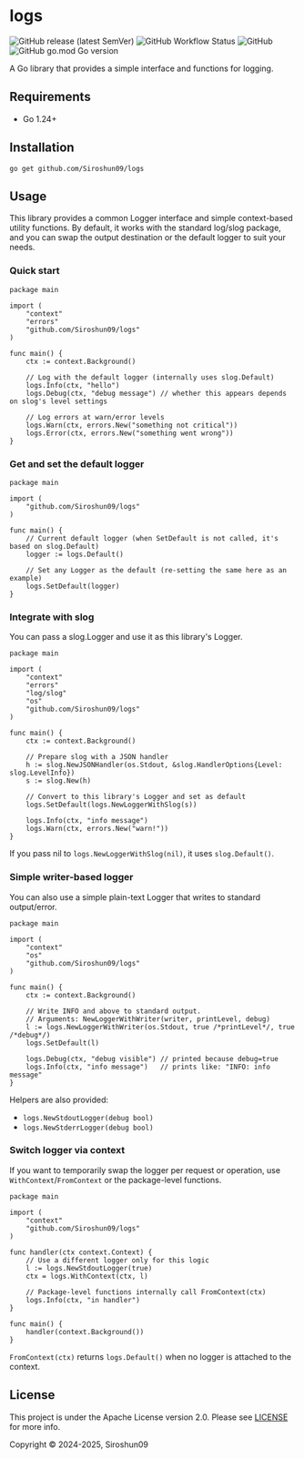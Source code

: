 # logs

![GitHub release (latest SemVer)](https://img.shields.io/github/v/release/Siroshun09/logs)
![GitHub Workflow Status](https://img.shields.io/github/actions/workflow/status/Siroshun09/logs/ci.yml?branch=main)
![GitHub](https://img.shields.io/github/license/Siroshun09/logs)
![GitHub go.mod Go version](https://img.shields.io/github/go-mod/go-version/Siroshun09/logs)

A Go library that provides a simple interface and functions for logging.

## Requirements

- Go 1.24+

## Installation

```shell
go get github.com/Siroshun09/logs
```

## Usage

This library provides a common Logger interface and simple context-based utility functions.
By default, it works with the standard log/slog package, and you can swap the output destination or the default logger
to suit your needs.

### Quick start

```
package main

import (
    "context"
    "errors"
    "github.com/Siroshun09/logs"
)

func main() {
    ctx := context.Background()

    // Log with the default logger (internally uses slog.Default)
    logs.Info(ctx, "hello")
    logs.Debug(ctx, "debug message") // whether this appears depends on slog's level settings

    // Log errors at warn/error levels
    logs.Warn(ctx, errors.New("something not critical"))
    logs.Error(ctx, errors.New("something went wrong"))
}
```

### Get and set the default logger

```
package main

import (
    "github.com/Siroshun09/logs"
)

func main() {
    // Current default logger (when SetDefault is not called, it's based on slog.Default)
    logger := logs.Default()

    // Set any Logger as the default (re-setting the same here as an example)
    logs.SetDefault(logger)
}
```

### Integrate with slog

You can pass a slog.Logger and use it as this library's Logger.

```
package main

import (
    "context"
    "errors"
    "log/slog"
    "os"
    "github.com/Siroshun09/logs"
)

func main() {
    ctx := context.Background()

    // Prepare slog with a JSON handler
    h := slog.NewJSONHandler(os.Stdout, &slog.HandlerOptions{Level: slog.LevelInfo})
    s := slog.New(h)

    // Convert to this library's Logger and set as default
    logs.SetDefault(logs.NewLoggerWithSlog(s))

    logs.Info(ctx, "info message")
    logs.Warn(ctx, errors.New("warn!"))
}
```

If you pass nil to `logs.NewLoggerWithSlog(nil)`, it uses `slog.Default()`.

### Simple writer-based logger

You can also use a simple plain-text Logger that writes to standard output/error.

```
package main

import (
    "context"
    "os"
    "github.com/Siroshun09/logs"
)

func main() {
    ctx := context.Background()

    // Write INFO and above to standard output.
    // Arguments: NewLoggerWithWriter(writer, printLevel, debug)
    l := logs.NewLoggerWithWriter(os.Stdout, true /*printLevel*/, true /*debug*/)
    logs.SetDefault(l)

    logs.Debug(ctx, "debug visible") // printed because debug=true
    logs.Info(ctx, "info message")   // prints like: "INFO: info message"
}
```

Helpers are also provided:

- `logs.NewStdoutLogger(debug bool)`
- `logs.NewStderrLogger(debug bool)`

### Switch logger via context

If you want to temporarily swap the logger per request or operation, use `WithContext`/`FromContext` or the
package-level functions.

```
package main

import (
    "context"
    "github.com/Siroshun09/logs"
)

func handler(ctx context.Context) {
    // Use a different logger only for this logic
    l := logs.NewStdoutLogger(true)
    ctx = logs.WithContext(ctx, l)

    // Package-level functions internally call FromContext(ctx)
    logs.Info(ctx, "in handler")
}

func main() {
    handler(context.Background())
}
```

`FromContext(ctx)` returns `logs.Default()` when no logger is attached to the context.

## License

This project is under the Apache License version 2.0. Please see [LICENSE](LICENSE) for more info.

Copyright © 2024-2025, Siroshun09
